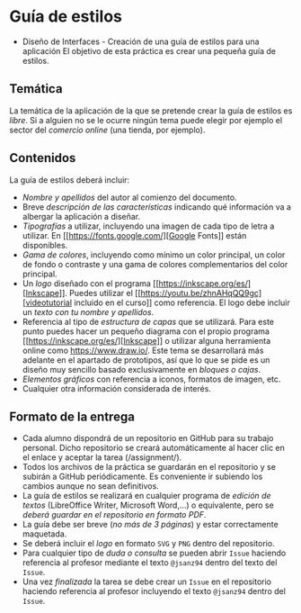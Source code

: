# Guía de estilos
* Diseño de Interfaces - Creación de una guía de estilos para una aplicación
El objetivo de esta práctica es crear una pequeña guía de estilos.

## Temática
La temática de la aplicación de la que se pretende crear la guía de estilos es *libre*. Si a alguien no se le ocurre ningún tema puede elegir por ejemplo el sector del *comercio online* (una tienda, por ejemplo).

## Contenidos
La guía de estilos deberá incluir:
- *Nombre y apellidos* del autor al comienzo del documento.
- Breve *descripción de las características* indicando qué información va a albergar la aplicación a diseñar.
- *Tipografías* a utilizar, incluyendo una imagen de cada tipo de letra a utilizar. En [[https://fonts.google.com/][Google Fonts]] están disponibles.
- *Gama de colores*, incluyendo como mínimo un color principal, un color de fondo o contraste y una gama de colores complementarios del color principal.
- Un *logo* diseñado con el programa [[https://inkscape.org/es/][Inkscape]]. Puedes utilizar el [[https://youtu.be/zhnAHqQQ9gc][videotutorial incluido en el curso]] como referencia. El logo debe incluir un *texto con tu nombre y apellidos*.
- Referencia al tipo de *estructura de capas* que se utilizará. Para este punto puedes hacer un pequeño diagrama con el propio programa [[https://inkscape.org/es/][Inkscape]] o utilizar alguna herramienta online como https://www.draw.io/. Este tema se desarrollará más adelante en el apartado de prototipos, así que lo que se pide es un diseño muy sencillo basado exclusivamente en *bloques o cajas*.
- *Elementos gráficos* con referencia a iconos, formatos de imagen, etc.
- Cualquier otra información considerada de interés.

## Formato de la entrega
- Cada alumno dispondrá de un repositorio en GitHub para su trabajo personal. Dicho repositorio se creará automáticamente al hacer clic en el enlace y aceptar la tarea (/assignment/).
- Todos los archivos de la práctica se guardarán en el repositorio y se subirán a GitHub periódicamente. Es conveniente ir subiendo los cambios aunque no sean definitivos.
- La guía de estilos se realizará en cualquier programa de *edición de textos* (LibreOffice Writer, Microsoft Word,...) o equivalente, pero se *deberá guardar en el repositorio en formato PDF*.
- La guía debe ser breve (*no más de 3 páginas*) y estar correctamente maquetada.
- Se deberá incluir el *logo* en formato ```SVG``` y ```PNG``` dentro del repositorio.
- Para cualquier tipo de *duda o consulta* se pueden abrir ```Issue``` haciendo referencia al profesor mediante el texto ```@jsanz94``` dentro del texto del ```Issue```.
- Una vez *finalizada* la tarea se debe crear un ```Issue``` en el repositorio haciendo referencia al profesor incluyendo el texto ```@jsanz94``` dentro del ```Issue```.
